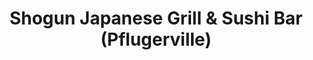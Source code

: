 ---
layout: place
title: "Shogun Japanese Grill & Sushi Bar (Pflugerville)"
permalink: /texas/pflugerville/shogun-japanese-grill-sushi-bar-pflugerville.html
stateAbbr: TX
stateName: Texas
cityName: Pflugerville
seo:
  name: "Shogun Japanese Grill & Sushi Bar (Pflugerville)"
  type: Restaurant
  links: null
description: "Looking for sushi in Pflugerville, Texas? Check out Shogun Japanese Grill & Sushi Bar (Pflugerville) for a delightful Japanese dining experience. Enjoy a var..."
place_id: ChIJ8bsv6GnFRIYRUjk88wKJKGI
photos:
  - name: >-
      places/ChIJ8bsv6GnFRIYRUjk88wKJKGI/photos/AeeoHcKha0vfFjU11EGNGaMzKUSMONXIf8lWpTq_CRCRSQdugMbv8EKX4AOtXG8fGUJldTh782C5P0S2OpFfXc5Sh_ryA5AaBUqpqGWgDxwbHCAtY9QBrLuaUvx8nnJtawSbLBNkNj6XlzV9dNebVkTyXTvDXsfp66DL0zIoG_7aokHkunKW0_jAESyaltjAQH7pS_N1V3YVc7cTlcl6o-2Fng0ry7198a3hGOpQcMrmDWr-rjJanvoN7LSbJrffRgeJcwP6ly3zNg7IZphNcJNbCGuFWhI5WTbziPQDuHaq9qIaYNmIAmEN2xK3bq9S5TyrKjAIQ-5xdzlBAqKmsPlEz3YB8uF3qHsWCt0lognSgy1rtAbQG90MMwgAVIGzyhSTGMjPXcjBdlBlHJDPLRHXufmcCyLKU0Xry0fEYHzJ_1w
    widthPx: 4032
    heightPx: 3024
    authorAttributions:
      - displayName: Roula Harfoush
        uri: https://maps.google.com/maps/contrib/106985936548748438094
        photoUri: >-
          https://lh3.googleusercontent.com/a-/ALV-UjVa0z5Wio0FGz3CMT0nRUkOjZm35wEqu3j5v2pBrxjevEp1MQMvng=s100-p-k-no-mo
    flagContentUri: >-
      https://www.google.com/local/imagery/report/?cb_client=maps_api_places.places_api&image_key=!1e10!2sCIHM0ogKEICAgICm4tvqbw&hl=en-US
    googleMapsUri: >-
      https://www.google.com/maps/place//data=!3m4!1e2!3m2!1sCIHM0ogKEICAgICm4tvqbw!2e10!4m2!3m1!1s0x8644c569e82fbbf1:0x62288902f33c3952
  - name: >-
      places/ChIJ8bsv6GnFRIYRUjk88wKJKGI/photos/AeeoHcJJb-9TLc_SzcIbLXF_QXoZfcDY7hIJ2d3sv2YeVufZD9ce1x6pEhcIyo2Z6uZyhryw2VrVYmuxWavuzvThP6VawCLKml3b5DzrCor_aF20ewmioMMhZlQc2xluCkueknmAEbKya-3gGLUUcu_NftYjU9XXs0-jc53wx19h69bLr1cqYI7oLW124bOMS9m-IHqWoFdtUEncVuXpbcN4wQUtLidZJx6wdp2td-1Nwgkeq6hDm9IS_BZY2KlAQpbM3NkCYBtW3-YdVBr5iw0rk2r-l67_TxzhGR2Lc6TGcsryiw
    widthPx: 960
    heightPx: 720
    authorAttributions:
      - displayName: Shogun Japanese Grill & Sushi Bar (Pflugerville)
        uri: https://maps.google.com/maps/contrib/106482907576384571187
        photoUri: >-
          https://lh3.googleusercontent.com/a-/ALV-UjX10i9I4bklpaYpFhJM6KwFd3GgEjuOepCvc7qWDc4Q9Ox9w9rB=s100-p-k-no-mo
    flagContentUri: >-
      https://www.google.com/local/imagery/report/?cb_client=maps_api_places.places_api&image_key=!1e10!2sAF1QipM1oSDPKsoHrBuTmRkrayHWC7tC3m2uf9L26Mmh&hl=en-US
    googleMapsUri: >-
      https://www.google.com/maps/place//data=!3m4!1e2!3m2!1sAF1QipM1oSDPKsoHrBuTmRkrayHWC7tC3m2uf9L26Mmh!2e10!4m2!3m1!1s0x8644c569e82fbbf1:0x62288902f33c3952
  - name: >-
      places/ChIJ8bsv6GnFRIYRUjk88wKJKGI/photos/AeeoHcJLX1wV2ZhK7asijVxHmBQaSydKPKlJZoHAKkkul_ylUY8pEiEnR4rAeTjTV5vs-eReR_O-b3FoVWx711peaYA-FMBCRdC8c2vUIJVGQqb0m9HZuqDdbHoM-C64un2F3Ihj0-0qEtSNgT-9jXJ7UNkqHPO5K2hUzkSr-x2F5Cq_F5zg0gBt1KsTI0nIDC3uNvYVsU3zX781Gag9jHcAs1t5EyABUMmhJ4ISEzBF2uElq7AIy6bWWdNmteGwX1L4-E7iNhnDkOA5d5HGpzOdtzik6p1YTMDt_PrfEOtWbATcHxubhoYT3Wzl6t6ltxWUtTDWM9iOuN88jhPNShg87-Q5HQBKMTZzj7qCb9p4cDVau38GMbONh-fbN0N12NRV7DueXDQOTwIFoU_A5ahDFP0iJM3wbToVs3cQ-gOGNbiof9Ap
    widthPx: 4032
    heightPx: 3024
    authorAttributions:
      - displayName: DILEEP
        uri: https://maps.google.com/maps/contrib/106069250487508644617
        photoUri: >-
          https://lh3.googleusercontent.com/a-/ALV-UjXdpAMuInKytgmlA5C1siYS1UgXVD8NJLA6FRNVYSD3ataqha0O9A=s100-p-k-no-mo
    flagContentUri: >-
      https://www.google.com/local/imagery/report/?cb_client=maps_api_places.places_api&image_key=!1e10!2sCIHM0ogKEICAgMCwi7Ch5AE&hl=en-US
    googleMapsUri: >-
      https://www.google.com/maps/place//data=!3m4!1e2!3m2!1sCIHM0ogKEICAgMCwi7Ch5AE!2e10!4m2!3m1!1s0x8644c569e82fbbf1:0x62288902f33c3952
  - name: >-
      places/ChIJ8bsv6GnFRIYRUjk88wKJKGI/photos/AeeoHcJH1AGSQEZvnVo0-xRxymcMgIYwNPwGI2G92FCh4LucEQbUOA_IsEOkIWQB8jiRUmHI9isjjFmtem53fr_UTMtGgRr82t4zD_ISefWjB7JAkbkNC9euGGmhOCGCk_4SZcoUInhUWRvM9Hq61Us8QswuAGObMUDuK7gGiXfuEEyOxgH8WrEKnpmSPRJ92rPPaGeH7eLX1fBds1iam7YqZ67NuQrSqAbqUp1jPjLnH1H3LG9CKzEzi_20QOCWiPP-TpvUlFMYrtySwakMtnqbMraFeIrp7DD-mEbXz1QlhLef5OM8l3NEIn5iNcv_WCrjku-671gXlpbwlRR4xWWsina4NoUtRMo9OWs-DUZ8K02UojUJlXUBuYRQUARvn3dMoP3WZemU5xrCwrEW9OT0KKahGlGsXySp6Ctjd3hyi3s8Fw
    widthPx: 3072
    heightPx: 4080
    authorAttributions:
      - displayName: Ray Stanley
        uri: https://maps.google.com/maps/contrib/115199230734819324680
        photoUri: >-
          https://lh3.googleusercontent.com/a-/ALV-UjV-I9v3-pYbYu-520-RCjgnWjS4ZmWWqq1CnhFvuS5NmtFHqnVMVQ=s100-p-k-no-mo
    flagContentUri: >-
      https://www.google.com/local/imagery/report/?cb_client=maps_api_places.places_api&image_key=!1e10!2sCIHM0ogKEICAgID_oLXuIw&hl=en-US
    googleMapsUri: >-
      https://www.google.com/maps/place//data=!3m4!1e2!3m2!1sCIHM0ogKEICAgID_oLXuIw!2e10!4m2!3m1!1s0x8644c569e82fbbf1:0x62288902f33c3952
  - name: >-
      places/ChIJ8bsv6GnFRIYRUjk88wKJKGI/photos/AeeoHcJ45jeS9TI3P_M-eqITphdEdsFBLx6ebPnvV0q8I_omrj2bydQNbV1yTB5dg1biSYELbSKYewmaWj2tSiRYgrhtIv16vP9JDckeTZiLv0mtMkU6ECUeLctnlkr3VKHrBBL99gChFBAMoft_yk2QvAfwZUn_pPJAKuQaf1mmhUs8mPU6yVV8tM8g40_BXCEYdfYoJvdeQuvCV5QRt9jEyRM4XGZS6cyb4UVDxwOqc67NjSSGnERAm2xhfBFPyisg2V1SO2-HsjE4HDw3oBtO8z_RSdzg4pKWghf_nfCbt20wE0Ea4V1XkdIpjjJp83aMPwWT1MLD2HypEisfL24wCMKaksO17nbqHi7LWjVlFnOsRZ6T07MKIz_w9NE_v_gWAwkJ7GpDQo0jV7J_8lA7KuZdPa9KMYLCNMykwlvfRMg
    widthPx: 4032
    heightPx: 3024
    authorAttributions:
      - displayName: Frank Viera
        uri: https://maps.google.com/maps/contrib/103054779171164787551
        photoUri: >-
          https://lh3.googleusercontent.com/a-/ALV-UjUBdXQkqrhJ-wBo9k0ukVxoYaR9M9rL6bAcqwfVixM8aRDHbGg=s100-p-k-no-mo
    flagContentUri: >-
      https://www.google.com/local/imagery/report/?cb_client=maps_api_places.places_api&image_key=!1e10!2sCIHM0ogKEICAgICv7KOgZQ&hl=en-US
    googleMapsUri: >-
      https://www.google.com/maps/place//data=!3m4!1e2!3m2!1sCIHM0ogKEICAgICv7KOgZQ!2e10!4m2!3m1!1s0x8644c569e82fbbf1:0x62288902f33c3952
  - name: >-
      places/ChIJ8bsv6GnFRIYRUjk88wKJKGI/photos/AeeoHcI3bBFGR3n_iMn0Rcs0qiXhd_2RoFVfObBWmBrQQ9s6czWAhyRH3PmD-dZR3fb9B2IfwPI9EAc2E2QRG6O70VlWZWyh-8xNT2TbgoPg6lt70faIawczKfTwBqbUujYLqBx2uhSUQBjpipRCsoyMwfR1tEkfzIVj9Es-JFJQ5R1Imzkn0cfp4VWK14sqpuQPEpWHzXOqGyUCh_Ohv_bkemErK6MZ0eAVHgHTrmoSfWuE0YiFJKTrXrGD-J5hbAkwVMqh3-j8RtqxO245y5O7bgKzuFdZlI5TDCgrHuefSpwILTe_YZ6-J5fUCbo0a2bw7B_vfPPoz_3uebysmJK19e5_CO9QKG8r-qUm8iEe9lp6I-0YQiVv7c7xsgpxW56Mz5Agwo4gfo3YB_D7DsPeCnMv07Km-E3bMd-vgXXrBUQK0g
    widthPx: 4000
    heightPx: 3000
    authorAttributions:
      - displayName: HARRY PARK
        uri: https://maps.google.com/maps/contrib/109772468171077609289
        photoUri: >-
          https://lh3.googleusercontent.com/a-/ALV-UjVKp1lPSl3MvYhpygmZsYToIjym8bWA2ZEhOuoNsZQzZUr5VzM=s100-p-k-no-mo
    flagContentUri: >-
      https://www.google.com/local/imagery/report/?cb_client=maps_api_places.places_api&image_key=!1e10!2sCIHM0ogKEICAgICJstW-Bw&hl=en-US
    googleMapsUri: >-
      https://www.google.com/maps/place//data=!3m4!1e2!3m2!1sCIHM0ogKEICAgICJstW-Bw!2e10!4m2!3m1!1s0x8644c569e82fbbf1:0x62288902f33c3952
  - name: >-
      places/ChIJ8bsv6GnFRIYRUjk88wKJKGI/photos/AeeoHcL1wNL_PslU0DXcNvMuVH7Q2ojho8uxDIds86P5f2joIaUe_Zg0el452pp-Ibuc6cn8s73lYmUBZbtmmMi5U5I1Dj5qdZ4K1dmd22tGVIPaCzPULgCifLQ0Vr7nosR-PikwnTiqWE_tOkWqTDvPgCOiqgfQFcg56E7DYarR5bidI98-ck-I3s9WYo0VNMQsImcvzPVxDVkz2v_6uXw-Y8fFkGMYBOL0Fk88U1pDxbtKocNu_W0DZkJkOJguH42IBg-A--9rqoG8MJqph0CL2mV1oqsKP27j3-QhKmh8facRdCnXnRbeR0wVGEMWhIYhimDcWjkNIgQ4bvqMIlOHjsokujH-iE4iDlPHI1Ncdcdj4--McOUbJWEW-Iog9XynDcVPFYGcXruzNl6zn-_yjoG3dy1CKDUh6KAJ6sXWI3SD0Q
    widthPx: 4032
    heightPx: 3024
    authorAttributions:
      - displayName: Dare Johnson
        uri: https://maps.google.com/maps/contrib/118187983912030752620
        photoUri: >-
          https://lh3.googleusercontent.com/a-/ALV-UjWxhTUGNZWtTSKM2FGQRCw3CXnhsWA2XIEOJr50b122cCEpWAgGdw=s100-p-k-no-mo
    flagContentUri: >-
      https://www.google.com/local/imagery/report/?cb_client=maps_api_places.places_api&image_key=!1e10!2sCIHM0ogKEICAgMDA9aPiSA&hl=en-US
    googleMapsUri: >-
      https://www.google.com/maps/place//data=!3m4!1e2!3m2!1sCIHM0ogKEICAgMDA9aPiSA!2e10!4m2!3m1!1s0x8644c569e82fbbf1:0x62288902f33c3952
  - name: >-
      places/ChIJ8bsv6GnFRIYRUjk88wKJKGI/photos/AeeoHcIL9vATL5Pi90DISgJdWQAU_erXleEXf02wy13HgDljD-Kncum5KId7de6vhd5p49YXaZ-2smC15IOUZsQKnmfmZPksJjOxymxysoo4uCZ8IJ7WQ5Yx2_KcRFqqV5BhAu-WeKe1uleHWtvguJpxahMfnp8mykqqMYo9Pn14wm5N-nv9_ktWh-npXfUGpWUnhck-D3GTDajXbgE8J6clV-acoSEgp37dXK4t3soVoaRxeu3k59Vb3RNure0PfPfxYq_DdJZFLvHq8CAc0SwcQWa6DdC2OtFzq-oG7lzwXDMVlXowgB3Wqk4tNDsPINCg6U9VV1Kc4DoONWYQYZ8MvChkAjA-ClCPKmeP6OFRLK0djFz1R-LL6FBUwcF5M5pPf9xFt0-gHF1XQYbpf8uYAhqdWbx0uj4cD04rMqC55bXtLVAl
    widthPx: 4080
    heightPx: 3060
    authorAttributions:
      - displayName: Thomas Ortiz
        uri: https://maps.google.com/maps/contrib/117371215378851849836
        photoUri: >-
          https://lh3.googleusercontent.com/a-/ALV-UjXE25Ga2lK68G6VVBgs02WIMZpoXC3GsgV6zaVCxcR2gx0BEspZ=s100-p-k-no-mo
    flagContentUri: >-
      https://www.google.com/local/imagery/report/?cb_client=maps_api_places.places_api&image_key=!1e10!2sCIHM0ogKEICAgIDj4JCbugE&hl=en-US
    googleMapsUri: >-
      https://www.google.com/maps/place//data=!3m4!1e2!3m2!1sCIHM0ogKEICAgIDj4JCbugE!2e10!4m2!3m1!1s0x8644c569e82fbbf1:0x62288902f33c3952
  - name: >-
      places/ChIJ8bsv6GnFRIYRUjk88wKJKGI/photos/AeeoHcJqyIvmPYuIi8G84yEo6BwPUik_bIIZU2K674wqKStpWO_wi6xQWSbsHorAkN9XP8OeMcxRZz7NulVfBOhLJnAEsg4Tmy_LzUqZEAiU1q2iPUpW1B2IL6Pfi-sJ6qnGAbIR6nfV-NQFJJ-DS_dau4zqzDTWBHjsJ_jGvpHIDfZJDVrDzN4GtlOn16wBpKjmV2zIpwc8ba6-IdWfqNRkSxbir4DYaC0Vz52QE-pWPPDfqYDPVJYdbdNid8VgoluZCI2LJKRv4A75Cq-ac-5KM62qPLZ-VoT02qtoa3pekg23TMZqGoLHyBV1ZbQjm81u6rFclmGX50veaOFpSt4cc38r9fyVfhYv_ozPgHcynh2NMH3BDJvsNuW62qcibgtQdIcUzKYoJYvEG_wGCN3OLi97Vsp6bTH97f8PvfA9NQ5YcVM
    widthPx: 3072
    heightPx: 4080
    authorAttributions:
      - displayName: Chip Klang
        uri: https://maps.google.com/maps/contrib/103162193282928397381
        photoUri: >-
          https://lh3.googleusercontent.com/a-/ALV-UjUi4QlnxvZw0jf9lbTbpxEQ5Oir4-eKmd_ETNjiU_eLK02aSH45=s100-p-k-no-mo
    flagContentUri: >-
      https://www.google.com/local/imagery/report/?cb_client=maps_api_places.places_api&image_key=!1e10!2sCIHM0ogKEICAgIDLq-Oq6QE&hl=en-US
    googleMapsUri: >-
      https://www.google.com/maps/place//data=!3m4!1e2!3m2!1sCIHM0ogKEICAgIDLq-Oq6QE!2e10!4m2!3m1!1s0x8644c569e82fbbf1:0x62288902f33c3952
  - name: >-
      places/ChIJ8bsv6GnFRIYRUjk88wKJKGI/photos/AeeoHcKs7JzTG0wCVYW6NVTIoB3zyZctD2fs72ivNJby1K8xMrFtMVORHhCkIreRTOOlbAt660qXX2o0OwctmaDi7KOVjW1PdErYAzupAPtMeeIgRT3Jbt0muXQakajpzO72i1wkja0uWEP5JfY5dBXZhK0VF506tcC7Nt0lFNwdN9Ev3U9Tf_oNex46puqhyVHo9xmvPFk1vXQ7nqZulrTkjZ77KGaoACU1sUjwMmPapbuJBL3ArtTOSXY0tccwe7NNULYzRiScDqzCiNJG4FQ2lDRtTmfzymut1ybagxG7fXdRXTUuLmc3-NItZwCbJlNDW655wEjw10waqmH5YoElk2DKdVXZMaiOoIg-SUleotj5QPtD9XqlybsYAKfNyzRAEI-xA9oRGDBZVV6hNoouaFszKGhrl080xfTz_WnGkGhS6SOr
    widthPx: 4080
    heightPx: 2296
    authorAttributions:
      - displayName: Antonio Johnson
        uri: https://maps.google.com/maps/contrib/115990904932247697332
        photoUri: >-
          https://lh3.googleusercontent.com/a-/ALV-UjUtaThUmjYGwWY8rioJXFjB1CAzv1ROm5P3qQFFO2HvuR1iDg65=s100-p-k-no-mo
    flagContentUri: >-
      https://www.google.com/local/imagery/report/?cb_client=maps_api_places.places_api&image_key=!1e10!2sCIHM0ogKEICAgIC37_TEogE&hl=en-US
    googleMapsUri: >-
      https://www.google.com/maps/place//data=!3m4!1e2!3m2!1sCIHM0ogKEICAgIC37_TEogE!2e10!4m2!3m1!1s0x8644c569e82fbbf1:0x62288902f33c3952
address: '18860 Limestone Commercial Dr #100, Pflugerville, TX 78660, USA'
street: '18860 Limestone Commercial Dr #100'
city: Pflugerville
state: TX
zip: '78660'
country: USA
neighborhood: null
latitude: '30.469158'
longitude: '-97.595974'
accessibility_options:
  wheelchairAccessibleParking: true
  wheelchairAccessibleEntrance: true
  wheelchairAccessibleRestroom: true
  wheelchairAccessibleSeating: true
business_status: OPERATIONAL
name: Shogun Japanese Grill & Sushi Bar (Pflugerville)
google_maps_links:
  directionsUri: >-
    https://www.google.com/maps/dir//''/data=!4m7!4m6!1m1!4e2!1m2!1m1!1s0x8644c569e82fbbf1:0x62288902f33c3952!3e0
  placeUri: https://maps.google.com/?cid=7073053860549114194
  writeAReviewUri: >-
    https://www.google.com/maps/place//data=!4m3!3m2!1s0x8644c569e82fbbf1:0x62288902f33c3952!12e1
  reviewsUri: >-
    https://www.google.com/maps/place//data=!4m4!3m3!1s0x8644c569e82fbbf1:0x62288902f33c3952!9m1!1b1
  photosUri: >-
    https://www.google.com/maps/place//data=!4m3!3m2!1s0x8644c569e82fbbf1:0x62288902f33c3952!10e5
primary_type: Japanese Restaurant
opening_hours:
  regular: null
  current: null
secondary_opening_hours:
  regular:
    weekdayDescriptions: null
    type: null
  current:
    weekdayDescriptions: null
    type: null
phone: null
price_level: null
price_range: null
rating: null
rating_count: 0
website: null
reviews: null
parking_options: null
payment_options: null
allow_dogs: null
curbside_pickup: null
delivery: null
dine_in: null
good_for_children: null
good_for_groups: null
good_for_sports: null
live_music: null
menu_for_children: null
outdoor_seating: null
reservable: null
restroom: null
serves_beer: null
serves_breakfast: null
serves_brunch: null
serves_cocktails: null
serves_coffee: null
serves_dinner: null
serves_dessert: null
serves_lunch: null
serves_vegetarian_food: null
serves_wine: null
takeout: null
summary: null

---